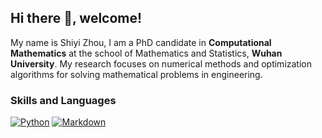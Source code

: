## Hi there 👋, welcome!
My name is Shiyi Zhou, I am a PhD candidate in **Computational Mathematics** at the school of Mathematics and Statistics, **Wuhan University**. My research focuses on numerical methods and optimization algorithms for solving mathematical problems in engineering.

### Skills and Languages
[![Python](https://img.shields.io/badge/Python-3776AB?logo=python&logoColor=fff)](#) 
[![Markdown](https://img.shields.io/badge/Markdown-%23000000.svg?logo=markdown&logoColor=white)](#)


<!--
**coldrainzsy/coldrainzsy** is a ✨ _special_ ✨ repository because its `README.md` (this file) appears on your GitHub profile.

Here are some ideas to get you started:

- 🔭 I’m currently working on ...
- 🌱 I’m currently learning ...
- 👯 I’m looking to collaborate on ...
- 🤔 I’m looking for help with ...
- 💬 Ask me about ...
- 📫 How to reach me: ...
- 😄 Pronouns: ...
- ⚡ Fun fact: ...
-->
